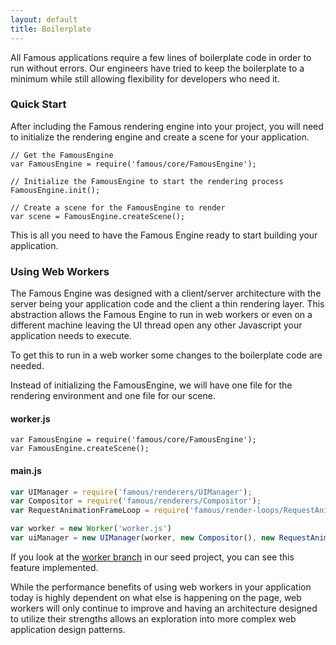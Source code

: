 ```yaml
---
layout: default
title: Boilerplate
---
```


<span class="intro-graf">
All Famous applications require a few lines of boilerplate code in order to run without errors. Our engineers have tried to keep the boilerplate to a minimum while still allowing flexibility for developers who need it.
</span>

### Quick Start

After including the Famous rendering engine into your project, you will need to initialize the rendering engine and create a scene for your application.


    // Get the FamousEngine
    var FamousEngine = require('famous/core/FamousEngine');

    // Initialize the FamousEngine to start the rendering process
    FamousEngine.init();

    // Create a scene for the FamousEngine to render
    var scene = FamousEngine.createScene();

This is all you need to have the Famous Engine ready to start building your application.

### Using Web Workers

The Famous Engine was designed with a client/server architecture with the server being your application code and the client a thin rendering layer.  This abstraction allows the Famous Engine to run in web workers or even on a different machine leaving the UI thread open any other Javascript your application needs to execute.

To get this to run in a web worker some changes to the boilerplate code are needed.

Instead of initializing the FamousEngine, we will have one file for the rendering environment and one file for our scene.

#### worker.js

    var FamousEngine = require('famous/core/FamousEngine');
    var FamousEngine.createScene();

#### main.js

```javascript
var UIManager = require('famous/renderers/UIManager');
var Compositor = require('famous/renderers/Compositor');
var RequestAnimationFrameLoop = require('famous/render-loops/RequestAnimationFrameLoop');

var worker = new Worker('worker.js')
var uiManager = new UIManager(worker, new Compositor(), new RequestAnimationFrameLoop());
```

If you look at the [worker branch][1] in our seed project, you can see this feature implemented.

While the performance benefits of using web workers in your application today is highly dependent on what else is happening on the page, web workers will only continue to improve and having an architecture designed to utilize their strengths allows an exploration into more complex web application design patterns.

[1]: https://github.com/Famous/engine-seed/tree/worker

